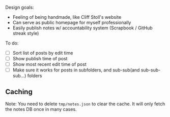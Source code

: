 Design goals:

- Feeling of being handmade, like Cliff Stoll's website
- Can serve as public homepage for myself professionally
- Easily publish notes w/ accountability system (Scrapbook / GitHub streak style)

To do:

- [ ] Sort list of posts by edit time
- [ ] Show publish time of post
- [ ] Show most recent edit time of post
- [ ] Make sure it works for posts in subfolders, and sub-sub(and sub-sub-sub...) folders

## Caching

Note: You need to delete `tmp/notes.json` to clear the cache. It will only fetch the notes DB once in many cases.

